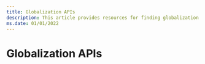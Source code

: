 ```yaml
---
title: Globalization APIs
description: This article provides resources for finding globalization APIs to ease development of global applications.
ms.date: 01/01/2022
---
```


# Globalization APIs

